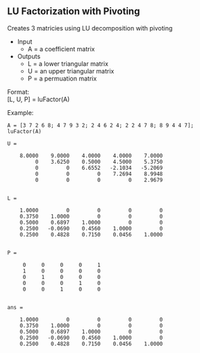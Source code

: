 ## LU Factorization with Pivoting

Creates 3 matricies using LU decomposition with pivoting
- Input
  - A = a coefficient matrix
- Outputs
  - L = a lower triangular matrix
  - U = an upper triangular matrix
  - P = a permuation matrix

Format:\
[L, U, P] = luFactor(A)

Example:
```
A = [3 7 2 6 8; 4 7 9 3 2; 2 4 6 2 4; 2 2 4 7 8; 8 9 4 4 7];
luFactor(A)

U =

    8.0000    9.0000    4.0000    4.0000    7.0000
         0    3.6250    0.5000    4.5000    5.3750
         0         0    6.6552   -2.1034   -5.2069
         0         0         0    7.2694    8.9948
         0         0         0         0    2.9679


L =

    1.0000         0         0         0         0
    0.3750    1.0000         0         0         0
    0.5000    0.6897    1.0000         0         0
    0.2500   -0.0690    0.4560    1.0000         0
    0.2500    0.4828    0.7150    0.0456    1.0000


P =

     0     0     0     0     1
     1     0     0     0     0
     0     1     0     0     0
     0     0     0     1     0
     0     0     1     0     0


ans =

    1.0000         0         0         0         0
    0.3750    1.0000         0         0         0
    0.5000    0.6897    1.0000         0         0
    0.2500   -0.0690    0.4560    1.0000         0
    0.2500    0.4828    0.7150    0.0456    1.0000
```
